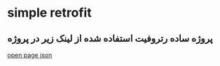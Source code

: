 # simple retrofit
## پروژه ساده رتروفیت استفاده شده از لینک زیر در پروژه
[open page json](https://jsonplaceholder.typicode.com/)
